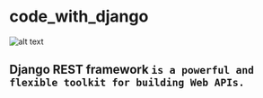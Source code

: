# code_with_django

![alt text](https://www.django-rest-framework.org/img/logo.png)
## Django REST framework `is a powerful and flexible toolkit for building Web APIs.`
